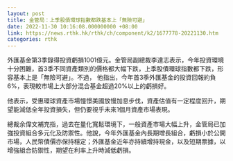 ```yaml
---
layout: post
title: 金管局：上季股債環球指數都跌基本上「無險可避」
date: 2022-11-30 10:16:08.000000000 +08:00
link: https://news.rthk.hk/rthk/ch/component/k2/1677778-20221130.htm
categories: rthk
---
```


外匯基金第3季錄得投資虧損1001億元。金管局副總裁李達志表示，今年投資環境十分困難，首3季不同資產類別的價格都大幅下跌，上季股債環球指數都下跌，形容基本上是「無險可避」。不過， 他指出，今年首3季外匯基金的投資回報約負6%，表現較市場上大部分混合基金超過20%以上的虧損好。

他表示，受惠環球資產市場憧憬美國放慢加息步伐，資產估值有一定程度回升，期望能減低全年投資損失，但仍要視乎未來1個月資產市場表現。

總裁余偉文補充指，過去在量化寬鬆環境下，一般資產市場大幅上升，金管局已加強投資組合多元化及防禦性。他說，今年外匯基金內長期增長組合，虧損小於公開市場，人民幣債價亦保持穩定；外匯基金近年亦持續增持現金，以及短期票據，以增強組合防禦性，期望在利率上升時減低虧損。
